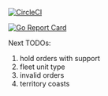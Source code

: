 [![CircleCI](https://circleci.com/gh/burrbd/dip/tree/master.svg?style=svg)](https://circleci.com/gh/burrbd/dip/tree/master)

[![Go Report Card](https://goreportcard.com/badge/github.com/burrbd/dip)](https://goreportcard.com/report/github.com/burrbd/dip)

Next TODOs:

1. hold orders with support
1. fleet unit type
1. invalid orders
1. territory coasts
